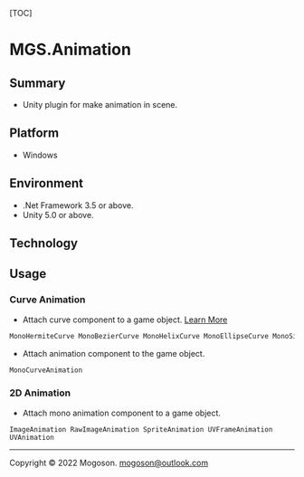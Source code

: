 [TOC]

# MGS.Animation

## Summary

- Unity plugin for make animation in scene.

## Platform

- Windows

## Environment

- .Net Framework 3.5 or above.
- Unity 5.0 or above.

## Technology

## Usage

### Curve Animation

- Attach curve component to a game object. [Learn More](https://github.com/mogoson/MGS.Curve)

```tex
MonoHermiteCurve MonoBezierCurve MonoHelixCurve MonoEllipseCurve MonoSinCurve
```

- Attach animation component to the game object.

```tex
MonoCurveAnimation
```

### 2D Animation

- Attach mono animation component to a game object.

```text
ImageAnimation RawImageAnimation SpriteAnimation UVFrameAnimation UVAnimation
```

------

Copyright © 2022 Mogoson.	mogoson@outlook.com